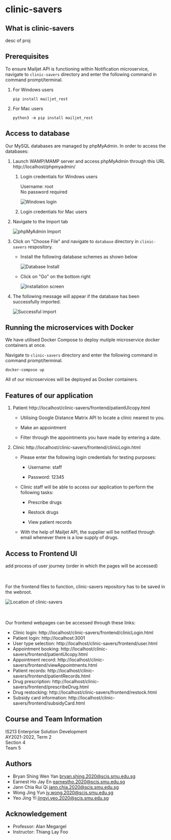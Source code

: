 # clinic-savers

## What is clinic-savers ##

desc of proj

## Prerequisites ##

To ensure Mailjet API is functioning within Notification microservice, navigate to ```clinic-savers``` directory and enter the following command in command prompt/terminal.

   1. For Windows users

       ```
       pip install mailjet_rest
       ```
    
   2. For Mac users

       ```
       python3 -m pip install mailjet_rest
       ```

## Access to database ##

Our MySQL databases are managed by phpMyAdmin. In order to access the databases:

   1. Launch WAMP/MAMP server and access phpMyAdmin through this URL http://localhost/phpmyadmin/

      1. Login credentials for Windows users

         Username: root<br>
         No password required<br>

         ![Windows login](images/phpmyadminwinlogin.jpg)

      2. Login credentials for Mac users
   
   2. Navigate to the Import tab

      ![phpMyAdmin Import](images/phpmyadminimport.jpg)

   3. Click on "Choose File" and navigate to ```database``` directory in ```clinic-savers``` respository.

      * Install the following database schemes as shown below

        ![Database Install](images/databaseinstall.jpg)

      * Click on "Go" on the bottom right

        ![Installation screen](images/installscreen.jpg)

   4. The following message will appear if the database has been successfully imported.

      ![Successful import](images/successimport.jpg)


## Running the microservices with Docker ##

We have utilised Docker Compose to deploy mutiple microservice docker containers at once.

Navigate to ```clinic-savers``` directory and enter the following command in command prompt/terminal.

```
docker-compose up
```

All of our microservices will be deployed as Docker containers.


## Features of our application ##

1. Patient http://localhost/clinic-savers/frontend/patientUIcopy.html

   * Utilising Google Distance Matrix API to locate a clinic nearest to you.  

   * Make an appointment

   * Filter through the appointments you have made by entering a date.


2. Clinic http://localhost/clinic-savers/frontend/clinicLogin.html

   * Please enter the following login credentials for testing purposes:

      * Username: staff

      * Password: 12345

   * Clinic staff will be able to access our application to perform the following tasks:

      * Prescribe drugs

      * Restock drugs

      * View patient records

   * With the help of Mailjet API, the supplier will be notified through email whenever there is a low supply of drugs.


## Access to Frontend UI ##
add process of user journey (order in which the pages will be accessed)

<br><br>
For the frontend files to function, clinic-savers repository has to be saved in the webroot.

![Location of clinic-savers](images/clinicsaversloc.jpg)

<br><br>
Our frontend webpages can be accessed through these links:

* Clinic login: http://localhost/clinic-savers/frontend/clinicLogin.html
* Patient login: http://localhost:3001
* User type selection: http://localhost/clinic-savers/frontend/user.html
* Appointment booking: http://localhost/clinic-savers/frontend/patientUIcopy.html
* Appointment record: http://localhost/clinic-savers/frontend/viewAppointments.html
* Patient records: http://localhost/clinic-savers/frontend/patientRecords.html
* Drug prescription: http://localhost/clinic-savers/frontend/prescribeDrug.html
* Drug restocking: http://localhost/clinic-savers/frontend/restock.html
* Subsidy card information: http://localhost/clinic-savers/frontend/subsidyCard.html

## Course and Team Information ##

IS213 Enterprise Solution Development<br>
AY2021-2022, Term 2<br>
Section 4<br>
Team 5

## Authors ##

* Bryan Shing Wen Yan bryan.shing.2020@scis.smu.edu.sg<br>
* Earnest Ho Jay En earnestho.2020@scis.smu.edu.sg<br>
* Jann Chia Rui Qi jann.chia.2020@scis.smu.edu.sg<br>
* Wong Jing Yun jy.wong.2020@scis.smu.edu.sg<br>
* Yeo Jing Yi jingyi.yeo.2020@scis.smu.edu.sg

## Acknowledgement ##

* Professor: Alan Megargel
* Instructor: Thiang Lay Foo
